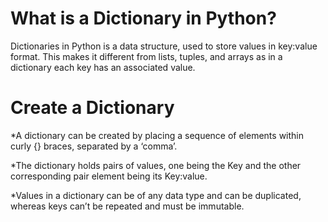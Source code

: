 # What is a Dictionary in Python?
Dictionaries in Python is a data structure, used to store values in key:value format. This makes it different from lists, tuples, and arrays as in a dictionary each key has an associated value.
# Create a Dictionary
  *A dictionary can be created by placing a sequence of elements within curly {} braces, separated by a ‘comma’.
  
  *The dictionary holds pairs of values, one being the Key and the other corresponding pair element being its Key:value.
  
  *Values in a dictionary can be of any data type and can be duplicated, whereas keys can’t be repeated and must be immutable. 
